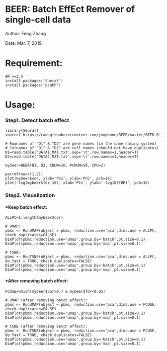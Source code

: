 # BEER: Batch EffEct Remover of single-cell data

Author: Feng Zhang

Date: Mar. 7, 2019


# Requirement:

    #R >=3.5
    install.packages('Suerat')
    install.packages('pcaPP')

# Usage:

### Step1. Detect batch effect

    library(Seurat)
    source('https://raw.githubusercontent.com/jumphone/BEER/master/BEER.R')
    
    # Rownames of "D1" & "D2" are gene names (in the same naming system)
    # Colnames of "D1" & "D2" are cell names (should not have duplicates)
    D1=read.table('DATA1_MAT.txt',sep='\t',row.names=1,header=T)
    D2=read.table('DATA2_MAT.txt',sep='\t',row.names=1,header=T)
    
    mybeer=BEER(D1, D2, CNUM=10, PCNUM=50, CPU=2)
    
    par(mfrow=c(1,2))
    plot(mybeer$cor, xlab='PCs', ylab='PCC', pch=16)
    plot(-log(mybeer$fdr,10), xlab='PCs', ylab='-log10(FDR)', pch=16)
    
### Step2. Visualization 
    
#### *Keep batch effect:

    ALLPC=1:length(mybeer$cor)
    
    # UMAP:
    pbmc <- RunUMAP(object = pbmc, reduction.use='pca',dims.use = ALLPC, check_duplicates=FALSE)
    DimPlot(pbmc,reduction.use='umap',group.by='batch',pt.size=0.1)
    DimPlot(pbmc,reduction.use='umap',group.by='map',pt.size=0.1)
    
    # tSNE:
    pbmc <- RunTSNE(object = pbmc, reduction.use='pca',dims.use = ALLPC, do.fast = TRUE, check_duplicates=FALSE)
    DimPlot(pbmc,reduction.use='umap',group.by='batch',pt.size=0.1)
    DimPlot(pbmc,reduction.use='umap',group.by='map',pt.size=0.1)

#### *After removing batch effect:

    PCUSE=which(mybeer$cor>0.7 & mybeer$fdr<0.05)
    
    # UMAP (after removing batch effect):
    pbmc <- RunUMAP(object = pbmc, reduction.use='pca',dims.use = PCUSE, check_duplicates=FALSE)
    DimPlot(pbmc,reduction.use='umap',group.by='batch',pt.size=0.1)
    DimPlot(pbmc,reduction.use='umap',group.by='map',pt.size=0.1)
    
    # tSNE (after removing batch effect):
    pbmc <- RunTSNE(object = pbmc, reduction.use='pca',dims.use = PCUSE, do.fast = TRUE, check_duplicates=FALSE)
    DimPlot(pbmc,reduction.use='umap',group.by='batch',pt.size=0.1)
    DimPlot(pbmc,reduction.use='umap',group.by='map',pt.size=0.1)
  
  
  
